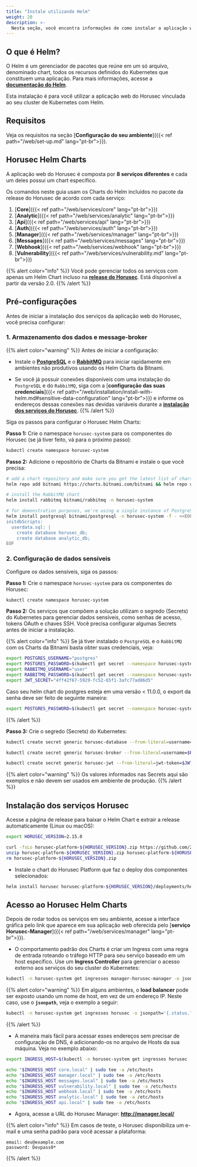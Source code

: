 ```yaml
---
title: "Instale utilizando Helm"
weight: 20
description: >-
  Nesta seção, você encontra informações de como instalar a aplicação web do Horusec utilizando Helm. 
---
```


## **O que é Helm?**

O Helm é um gerenciador de pacotes que reúne em um só arquivo, denominado chart, todos os recursos definidos do Kubernetes que constituem uma aplicação. Para mais informações, acesse a [**documentação do Helm**](https://helm.sh/docs/).

Esta instalação é para você utilizar a aplicação web do Horusec vinculada ao seu cluster de Kubernetes com Helm.

## **Requisitos**

Veja os requisitos na seção [**Configuração do seu ambiente**]({{< ref path="/web/set-up.md" lang="pt-br">}}). 


## **Horusec Helm Charts**

A aplicação web do Horusec é composta por **8 serviços diferentes** e cada um deles possui um chart específico.

Os comandos neste guia usam os Charts do Helm incluídos no pacote da release do Horusec de acordo com cada serviço:

1. [**Core**]({{< ref path="/web/services/core" lang="pt-br">}})
2. [**Analytic**]({{< ref path="/web/services/analytic" lang="pt-br">}})
3. [**Api**]({{< ref path="/web/services/api" lang="pt-br">}})
4. [**Auth**]({{< ref path="/web/services/auth" lang="pt-br">}})
5. [**Manager**]({{< ref path="/web/services/manager" lang="pt-br">}})
6. [**Messages**]({{< ref path="/web/services/messages" lang="pt-br">}})
7. [**Webhook**]({{< ref path="/web/services/webhook" lang="pt-br">}})
8. [**Vulnerability**]({{< ref path="/web/services/vulnerability.md" lang="pt-br">}})

{{% alert color="info" %}}
Você pode gerenciar todos os serviços com apenas um Helm Chart incluso na [**release do Horusec**](https://github.com/ZupIT/horusec-platform/tree/main/deployments/helm/horusec-platform). Está disponível a partir da versão 2.0.
{{% /alert %}}

## **Pré-configurações**

Antes de iniciar a instalação dos serviços da aplicação web do Horusec, você precisa configurar:

### **1. Armazenamento dos dados e message-broker**

{{% alert color="warning" %}}
Antes de iniciar a configuração: 

- Instale o [**PostgreSQL**](https://github.com/bitnami/charts/tree/master/bitnami/postgresql) e o [**RabbitMQ**](https://github.com/bitnami/charts/tree/master/bitnami/rabbitmq) para iniciar rapidamente em ambientes não produtivos usando os Helm Charts da Bitnami.

- Se você já possuir conexões disponíveis com uma instalação do `PostgreSQL` e do `RabbitMQ`, siga com a [**configuração das suas credenciais**]({{< ref path="/web/installation/install-with-helm.md#sensitive-data-configuration" lang="pt-br">}}) e informe os endereços dessas conexões nas devidas variáveis durante a [**instalação dos serviços do Horusec**](#instalação-dos-serviços-horusec).
{{% /alert %}}

Siga os passos para configurar o Horusec Helm Charts:

**Passo 1:** Crie o namespace `horusec-system` para os componentes do Horusec (se já tiver feito, vá para o próximo passo):

```bash
kubectl create namespace horusec-system
```

**Passo 2:** Adicione o repositório de Charts da Bitnami e instale o que você precisa:

```bash
# add a chart repository and make sure you get the latest list of charts
helm repo add bitnami https://charts.bitnami.com/bitnami && helm repo update

# install the RabbitMQ chart
helm install rabbitmq bitnami/rabbitmq -n horusec-system

# for demonstration purposes, we're using a single instance of PostgreSQL with multiple databases
helm install postgresql bitnami/postgresql -n horusec-system -f - <<EOF
initdbScripts:
  userdata.sql: |
    create database horusec_db;
    create database analytic_db;
EOF
```

### **2. Configuração de dados sensíveis**

Configure os dados sensíveis, siga os passos: 

**Passo 1:** Crie o namespace `horusec-system` para os componentes do Horusec:

```bash
kubectl create namespace horusec-system
```

**Passo 2:** Os serviços que compõem a solução utilizam o segredo (Secrets) do Kubernetes para gerenciar dados sensíveis, como senhas de acesso, tokens OAuth e chaves SSH. Você precisa configurar algumas Secrets antes de iniciar a instalação.

{{% alert color="info" %}}
Se já tiver instalado o `PostgreSQL` e o `RabbitMQ` com os Charts da Bitnami basta obter suas credenciais, veja:

```bash
export POSTGRES_USERNAME="postgres"
export POSTGRES_PASSWORD=$(kubectl get secret --namespace horusec-system postgresql -o jsonpath="{.data.postgres-password}" | base64 --decode)
export RABBITMQ_USERNAME="user"
export RABBITMQ_PASSWORD=$(kubectl get secret --namespace horusec-system rabbitmq -o jsonpath="{.data.rabbitmq-password}" | base64 --decode)
export JWT_SECRET="4ff42f67-5929-fc52-65f1-3afc77ad86d5"
```

Caso seu helm chart do postgres esteja em uma versão < 11.0.0, o export da senha deve ser feito de seguinte maneira:

```bash
export POSTGRES_PASSWORD=$(kubectl get secret --namespace horusec-system postgresql -o jsonpath="{.data.postgresql-password}" | base64 --decode)
```

{{% /alert %}}

**Passo 3:** Crie o segredo (Secrets) do Kubernetes:

```bash
kubectl create secret generic horusec-database --from-literal=username=$POSTGRES_USERNAME --from-literal=password=$POSTGRES_PASSWORD --namespace horusec-system

kubectl create secret generic horusec-broker --from-literal=username=$RABBITMQ_USERNAME --from-literal=password=$RABBITMQ_PASSWORD --namespace horusec-system

kubectl create secret generic horusec-jwt --from-literal=jwt-token=$JWT_SECRET --namespace horusec-system
```

{{% alert color="warning" %}}
Os valores informados nas Secrets aqui são exemplos e não devem ser usados em ambiente de produção.
{{% /alert %}}


## **Instalação dos serviços Horusec**

Acesse a página de release para baixar o Helm Chart e extrair a release automaticamente (Linux ou macOS):

```bash
export HORUSEC_VERSION=2.15.0

curl -fsLo horusec-platform-${HORUSEC_VERSION}.zip https://github.com/ZupIT/horusec-platform/archive/refs/tags/v${HORUSEC_VERSION}.zip
unzip horusec-platform-${HORUSEC_VERSION}.zip horusec-platform-${HORUSEC_VERSION}/deployments/helm/horusec-platform/*
rm horusec-platform-${HORUSEC_VERSION}.zip
```

* Instale o chart do Horusec Platform que faz o deploy dos componentes selecionados: 
```bash
helm install horusec horusec-platform-${HORUSEC_VERSION}/deployments/helm/horusec-platform -n horusec-system
```

## **Acesso ao Horusec Helm Charts**

Depois de rodar todos os serviços em seu ambiente, acesse a interface gráfica pelo link que aparece em sua aplicação web oferecida pelo [**serviço Horusec-Manager**]({{< ref path="/web/services/manager" lang="pt-br">}}).

- O comportamento padrão dos Charts é criar um Ingress com uma regra de entrada roteando o tráfego HTTP para seu serviço baseado em um host específico. 
Use um **Ingress Controller** para gerenciar o acesso externo aos serviços do seu cluster do Kubernetes:

```bash
kubectl -n horusec-system get ingresses manager-horusec-manager -o jsonpath='{.status.loadBalancer.ingress[0].ip}'
```

{{% alert color="warning" %}}
Em alguns ambientes, o **load balancer** pode ser exposto usando um nome de host, em vez de um endereço IP. Neste caso, use o **`jsonpath`**, veja o exemplo a seguir:

```bash
kubectl -n horusec-system get ingresses horusec -o jsonpath='{.status.loadBalancer.ingress[0].hostname}'
```
{{% /alert %}}

- A maneira mais fácil para acessar esses endereços sem precisar de configuração de DNS, é adicionando-os no arquivo de Hosts da sua máquina. Veja no exemplo abaixo:

```bash
export INGRESS_HOST=$(kubectl -n horusec-system get ingresses horusec -o jsonpath='{.status.loadBalancer.ingress[0].ip}')

echo "$INGRESS_HOST core.local" | sudo tee -a /etc/hosts
echo "$INGRESS_HOST manager.local" | sudo tee -a /etc/hosts
echo "$INGRESS_HOST messages.local" | sudo tee -a /etc/hosts
echo "$INGRESS_HOST vulnerability.local" | sudo tee -a /etc/hosts
echo "$INGRESS_HOST webhook.local" | sudo tee -a /etc/hosts
echo "$INGRESS_HOST analytic.local" | sudo tee -a /etc/hosts
echo "$INGRESS_HOST api.local" | sudo tee -a /etc/hosts
```

- Agora, acesse a URL do Horusec Manager: **http://manager.local/**


{{% alert color="info" %}}
Em casos de teste, o Horusec disponibiliza um e-mail e uma senha padrão para você acessar a plataforma:

```text
email: dev@example.com
password: Devpass0*
```
{{% /alert %}}